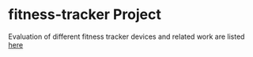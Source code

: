 # fitness-tracker Project

Evaluation of different fitness tracker devices and related work are listed [here](https://docs.google.com/spreadsheets/d/1vvFj12446cye-bJ_1eYo2nJQDH0qgX_Pia_A6w-aHgA/edit?usp=sharing)
